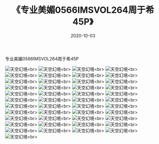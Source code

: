 ﻿---
layout: post
title: 《专业美媚0566IMSVOL264周于希45P》
date: 2020-10-03
img: http://photo.orgx.cf/性感/2020/专业美媚0566IMSVOL264周于希45P/000.jpg
tags: [美女,性感,泳衣]
---

专业美媚0566IMSVOL264周于希45P



![天空幻境](http://photo.orgx.cf/性感/2020/专业美媚0566IMSVOL264周于希45P/001.jpg''天空幻境'')<br>
![天空幻境](http://photo.orgx.cf/性感/2020/专业美媚0566IMSVOL264周于希45P/002.jpg''天空幻境'')<br>
![天空幻境](http://photo.orgx.cf/性感/2020/专业美媚0566IMSVOL264周于希45P/003.jpg''天空幻境'')<br>
![天空幻境](http://photo.orgx.cf/性感/2020/专业美媚0566IMSVOL264周于希45P/004.jpg''天空幻境'')<br>
![天空幻境](http://photo.orgx.cf/性感/2020/专业美媚0566IMSVOL264周于希45P/005.jpg''天空幻境'')<br>
![天空幻境](http://photo.orgx.cf/性感/2020/专业美媚0566IMSVOL264周于希45P/006.jpg''天空幻境'')<br>
![天空幻境](http://photo.orgx.cf/性感/2020/专业美媚0566IMSVOL264周于希45P/007.jpg''天空幻境'')<br>
![天空幻境](http://photo.orgx.cf/性感/2020/专业美媚0566IMSVOL264周于希45P/008.jpg''天空幻境'')<br>
![天空幻境](http://photo.orgx.cf/性感/2020/专业美媚0566IMSVOL264周于希45P/009.jpg''天空幻境'')<br>
![天空幻境](http://photo.orgx.cf/性感/2020/专业美媚0566IMSVOL264周于希45P/010.jpg''天空幻境'')<br>
![天空幻境](http://photo.orgx.cf/性感/2020/专业美媚0566IMSVOL264周于希45P/011.jpg''天空幻境'')<br>
![天空幻境](http://photo.orgx.cf/性感/2020/专业美媚0566IMSVOL264周于希45P/012.jpg''天空幻境'')<br>
![天空幻境](http://photo.orgx.cf/性感/2020/专业美媚0566IMSVOL264周于希45P/013.jpg''天空幻境'')<br>
![天空幻境](http://photo.orgx.cf/性感/2020/专业美媚0566IMSVOL264周于希45P/014.jpg''天空幻境'')<br>
![天空幻境](http://photo.orgx.cf/性感/2020/专业美媚0566IMSVOL264周于希45P/015.jpg''天空幻境'')<br>
![天空幻境](http://photo.orgx.cf/性感/2020/专业美媚0566IMSVOL264周于希45P/016.jpg''天空幻境'')<br>
![天空幻境](http://photo.orgx.cf/性感/2020/专业美媚0566IMSVOL264周于希45P/017.jpg''天空幻境'')<br>
![天空幻境](http://photo.orgx.cf/性感/2020/专业美媚0566IMSVOL264周于希45P/018.jpg''天空幻境'')<br>
![天空幻境](http://photo.orgx.cf/性感/2020/专业美媚0566IMSVOL264周于希45P/019.jpg''天空幻境'')<br>
![天空幻境](http://photo.orgx.cf/性感/2020/专业美媚0566IMSVOL264周于希45P/020.jpg''天空幻境'')<br>
![天空幻境](http://photo.orgx.cf/性感/2020/专业美媚0566IMSVOL264周于希45P/021.jpg''天空幻境'')<br>
![天空幻境](http://photo.orgx.cf/性感/2020/专业美媚0566IMSVOL264周于希45P/022.jpg''天空幻境'')<br>
![天空幻境](http://photo.orgx.cf/性感/2020/专业美媚0566IMSVOL264周于希45P/023.jpg''天空幻境'')<br>
![天空幻境](http://photo.orgx.cf/性感/2020/专业美媚0566IMSVOL264周于希45P/024.jpg''天空幻境'')<br>
![天空幻境](http://photo.orgx.cf/性感/2020/专业美媚0566IMSVOL264周于希45P/025.jpg''天空幻境'')<br>
![天空幻境](http://photo.orgx.cf/性感/2020/专业美媚0566IMSVOL264周于希45P/026.jpg''天空幻境'')<br>
![天空幻境](http://photo.orgx.cf/性感/2020/专业美媚0566IMSVOL264周于希45P/027.jpg''天空幻境'')<br>
![天空幻境](http://photo.orgx.cf/性感/2020/专业美媚0566IMSVOL264周于希45P/028.jpg''天空幻境'')<br>
![天空幻境](http://photo.orgx.cf/性感/2020/专业美媚0566IMSVOL264周于希45P/029.jpg''天空幻境'')<br>
![天空幻境](http://photo.orgx.cf/性感/2020/专业美媚0566IMSVOL264周于希45P/030.jpg''天空幻境'')<br>
![天空幻境](http://photo.orgx.cf/性感/2020/专业美媚0566IMSVOL264周于希45P/031.jpg''天空幻境'')<br>
![天空幻境](http://photo.orgx.cf/性感/2020/专业美媚0566IMSVOL264周于希45P/032.jpg''天空幻境'')<br>
![天空幻境](http://photo.orgx.cf/性感/2020/专业美媚0566IMSVOL264周于希45P/033.jpg''天空幻境'')<br>
![天空幻境](http://photo.orgx.cf/性感/2020/专业美媚0566IMSVOL264周于希45P/034.jpg''天空幻境'')<br>
![天空幻境](http://photo.orgx.cf/性感/2020/专业美媚0566IMSVOL264周于希45P/035.jpg''天空幻境'')<br>
![天空幻境](http://photo.orgx.cf/性感/2020/专业美媚0566IMSVOL264周于希45P/036.jpg''天空幻境'')<br>
![天空幻境](http://photo.orgx.cf/性感/2020/专业美媚0566IMSVOL264周于希45P/037.jpg''天空幻境'')<br>
![天空幻境](http://photo.orgx.cf/性感/2020/专业美媚0566IMSVOL264周于希45P/038.jpg''天空幻境'')<br>
![天空幻境](http://photo.orgx.cf/性感/2020/专业美媚0566IMSVOL264周于希45P/039.jpg''天空幻境'')<br>
![天空幻境](http://photo.orgx.cf/性感/2020/专业美媚0566IMSVOL264周于希45P/040.jpg''天空幻境'')<br>
![天空幻境](http://photo.orgx.cf/性感/2020/专业美媚0566IMSVOL264周于希45P/041.jpg''天空幻境'')<br>
![天空幻境](http://photo.orgx.cf/性感/2020/专业美媚0566IMSVOL264周于希45P/042.jpg''天空幻境'')<br>
![天空幻境](http://photo.orgx.cf/性感/2020/专业美媚0566IMSVOL264周于希45P/043.jpg''天空幻境'')<br>
![天空幻境](http://photo.orgx.cf/性感/2020/专业美媚0566IMSVOL264周于希45P/044.jpg''天空幻境'')<br>
![天空幻境](http://photo.orgx.cf/性感/2020/专业美媚0566IMSVOL264周于希45P/045.jpg''天空幻境'')<br>